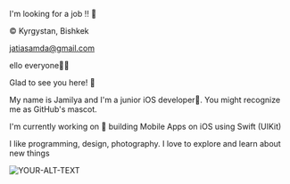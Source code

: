 I'm looking for a job ‼️ 🔎

© Kyrgystan, Bishkek

jatiasamda@gmail.com

ello everyone👋🥳

Glad to see you here! 🤩

My name is Jamilya and I'm a junior iOS developer🍏. You might recognize me as GitHub's mascot.

I'm currently working on 🔭 building Mobile Apps on iOS using Swift (UIKit)

I like programming, design, photography. I love to explore and learn about new things

<picture>
 <source media="(prefers-color-scheme: dark)" srcset="YOUR-DARKMODE-IMAGE">
 <source media="(prefers-color-scheme: light)" srcset="YOUR-LIGHTMODE-IMAGE">
 <img alt="YOUR-ALT-TEXT" src="YOUR-DEFAULT-IMAGE">
</picture>

